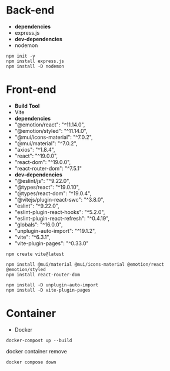 # Back-end
- **dependencies**
 - express.js
- **dev-dependencies**
 - nodemon

```
npm init -y
npm install express.js
npm install -D nodemon
```

# Front-end
- **Build Tool**
 - Vite
- **dependencies**
 - "@emotion/react": "^11.14.0",
 - "@emotion/styled": "^11.14.0",
 - "@mui/icons-material": "^7.0.2",
 - "@mui/material": "^7.0.2",
 - "axios": "^1.8.4",
 - "react": "^19.0.0",
 - "react-dom": "^19.0.0",
 - "react-router-dom": "^7.5.1"
- **dev-dependencies**
 - "@eslint/js": "^9.22.0",
 - "@types/react": "^19.0.10",
 - "@types/react-dom": "^19.0.4",
 - "@vitejs/plugin-react-swc": "^3.8.0",
 - "eslint": "^9.22.0",
 - "eslint-plugin-react-hooks": "^5.2.0",
 - "eslint-plugin-react-refresh": "^0.4.19",
 - "globals": "^16.0.0",
 - "unplugin-auto-import": "^19.1.2",
 - "vite": "^6.3.1",
 - "vite-plugin-pages": "^0.33.0"

```
npm create vite@latest

npm install @mui/material @mui/icons-material @emotion/react @emotion/styled
npm install react-router-dom

npm install -D unplugin-auto-import
npm install -D vite-plugin-pages
```

# Container
- Docker

```
docker-compost up --build
```

docker container remove
```
docker compose down
```